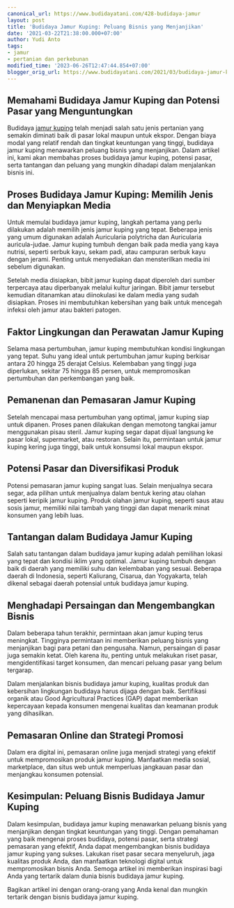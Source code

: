 ```yaml
---
canonical_url: https://www.budidayatani.com/428-budidaya-jamur
layout: post
title: 'Budidaya Jamur Kuping: Peluang Bisnis yang Menjanjikan'
date: '2021-03-22T21:38:00.000+07:00'
author: Yudi Anto
tags:
- jamur
- pertanian dan perkebunan
modified_time: '2023-06-26T12:47:44.854+07:00'
blogger_orig_url: https://www.budidayatani.com/2021/03/budidaya-jamur-kuping-banjir-order.html
---
```


## Memahami Budidaya Jamur Kuping dan Potensi Pasar yang Menguntungkan

Budidaya [jamur kuping](https://www.budidayatani.com/search/label/jamur) telah menjadi salah satu jenis pertanian yang semakin diminati baik di pasar lokal maupun untuk ekspor. Dengan biaya modal yang relatif rendah dan tingkat keuntungan yang tinggi, budidaya jamur kuping menawarkan peluang bisnis yang menjanjikan. Dalam artikel ini, kami akan membahas proses budidaya jamur kuping, potensi pasar, serta tantangan dan peluang yang mungkin dihadapi dalam menjalankan bisnis ini.

## Proses Budidaya Jamur Kuping: Memilih Jenis dan Menyiapkan Media

Untuk memulai budidaya jamur kuping, langkah pertama yang perlu dilakukan adalah memilih jenis jamur kuping yang tepat. Beberapa jenis yang umum digunakan adalah Auricularia polytricha dan Auricularia auricula-judae. Jamur kuping tumbuh dengan baik pada media yang kaya nutrisi, seperti serbuk kayu, sekam padi, atau campuran serbuk kayu dengan jerami. Penting untuk menyediakan dan mensterilkan media ini sebelum digunakan.

Setelah media disiapkan, bibit jamur kuping dapat diperoleh dari sumber terpercaya atau diperbanyak melalui kultur jaringan. Bibit jamur tersebut kemudian ditanamkan atau diinokulasi ke dalam media yang sudah disiapkan. Proses ini membutuhkan kebersihan yang baik untuk mencegah infeksi oleh jamur atau bakteri patogen.

## Faktor Lingkungan dan Perawatan Jamur Kuping

Selama masa pertumbuhan, jamur kuping membutuhkan kondisi lingkungan yang tepat. Suhu yang ideal untuk pertumbuhan jamur kuping berkisar antara 20 hingga 25 derajat Celsius. Kelembaban yang tinggi juga diperlukan, sekitar 75 hingga 85 persen, untuk mempromosikan pertumbuhan dan perkembangan yang baik.

## Pemanenan dan Pemasaran Jamur Kuping

Setelah mencapai masa pertumbuhan yang optimal, jamur kuping siap untuk dipanen. Proses panen dilakukan dengan memotong tangkai jamur menggunakan pisau steril. Jamur kuping segar dapat dijual langsung ke pasar lokal, supermarket, atau restoran. Selain itu, permintaan untuk jamur kuping kering juga tinggi, baik untuk konsumsi lokal maupun ekspor.

## Potensi Pasar dan Diversifikasi Produk

Potensi pemasaran jamur kuping sangat luas. Selain menjualnya secara segar, ada pilihan untuk menjualnya dalam bentuk kering atau olahan seperti keripik jamur kuping. Produk olahan jamur kuping, seperti saus atau sosis jamur, memiliki nilai tambah yang tinggi dan dapat menarik minat konsumen yang lebih luas.

## Tantangan dalam Budidaya Jamur Kuping

Salah satu tantangan dalam budidaya jamur kuping adalah pemilihan lokasi yang tepat dan kondisi iklim yang optimal. Jamur kuping tumbuh dengan baik di daerah yang memiliki suhu dan kelembaban yang sesuai. Beberapa daerah di Indonesia, seperti Kaliurang, Cisarua, dan Yogyakarta, telah dikenal sebagai daerah potensial untuk budidaya jamur kuping.

## Menghadapi Persaingan dan Mengembangkan Bisnis

Dalam beberapa tahun terakhir, permintaan akan jamur kuping terus meningkat. Tingginya permintaan ini memberikan peluang bisnis yang menjanjikan bagi para petani dan pengusaha. Namun, persaingan di pasar juga semakin ketat. Oleh karena itu, penting untuk melakukan riset pasar, mengidentifikasi target konsumen, dan mencari peluang pasar yang belum tergarap.

Dalam menjalankan bisnis budidaya jamur kuping, kualitas produk dan kebersihan lingkungan budidaya harus dijaga dengan baik. Sertifikasi organik atau Good Agricultural Practices (GAP) dapat memberikan kepercayaan kepada konsumen mengenai kualitas dan keamanan produk yang dihasilkan.

## Pemasaran Online dan Strategi Promosi

Dalam era digital ini, pemasaran online juga menjadi strategi yang efektif untuk mempromosikan produk jamur kuping. Manfaatkan media sosial, marketplace, dan situs web untuk memperluas jangkauan pasar dan menjangkau konsumen potensial.

## Kesimpulan: Peluang Bisnis Budidaya Jamur Kuping

Dalam kesimpulan, budidaya jamur kuping menawarkan peluang bisnis yang menjanjikan dengan tingkat keuntungan yang tinggi. Dengan pemahaman yang baik mengenai proses budidaya, potensi pasar, serta strategi pemasaran yang efektif, Anda dapat mengembangkan bisnis budidaya jamur kuping yang sukses. Lakukan riset pasar secara menyeluruh, jaga kualitas produk Anda, dan manfaatkan teknologi digital untuk mempromosikan bisnis Anda. Semoga artikel ini memberikan inspirasi bagi Anda yang tertarik dalam dunia bisnis budidaya jamur kuping.

Bagikan artikel ini dengan orang-orang yang Anda kenal dan mungkin tertarik dengan bisnis budidaya jamur kuping.

